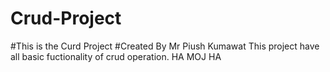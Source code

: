 # Crud-Project
#This is the Curd Project
#Created By Mr Piush Kumawat
This project have all basic fuctionality of crud operation.
HA MOJ HA
